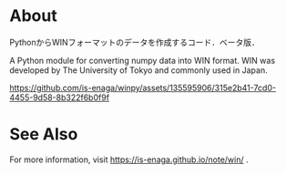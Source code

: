 # About
PythonからWINフォーマットのデータを作成するコード．ベータ版．

A Python module for converting numpy data into WIN format.
WIN was developed by The University of Tokyo and commonly used in Japan.

https://github.com/is-enaga/winpy/assets/135595906/315e2b41-7cd0-4455-9d58-8b322f6b0f9f

# See Also
For more information, visit 
<url>
https://is-enaga.github.io/note/win/
</url>
.



